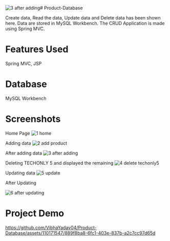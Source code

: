 ![3 after adding](https://github.com/VibhaYadav04/Product-Database/assets/110171547/0c7d2753-acca-4329-a68a-49114baf652e)# Product-Database

Create data, Read the data, Update data and Delete data has been shown here. 
Data are stored in MySQL Workbench. The CRUD Application is made using Spring MVC.

# Features Used
Spring MVC, JSP

# Database
MySQL Workbench

# Screenshots
Home Page
![1 home](https://github.com/VibhaYadav04/Product-Database/assets/110171547/693accdc-697f-4515-85dd-5dacff539d5e)

Adding data
![2 add product](https://github.com/VibhaYadav04/Product-Database/assets/110171547/856397eb-10dd-4524-897c-7bc925af19b7)

After adding data
![3 after adding](https://github.com/VibhaYadav04/Product-Database/assets/110171547/8f8a4584-f3cd-40b9-abd8-70d36ad21f7d)

Deleting TECHONLY 5 and displayed the remaining
![4 delete techonly5](https://github.com/VibhaYadav04/Product-Database/assets/110171547/58aaa1ba-774a-45be-8882-94a46fe57cbb)

Updating data
![5 update](https://github.com/VibhaYadav04/Product-Database/assets/110171547/f9363bae-9494-4c95-a2ec-48a05755bfdd)

After Updating

![6 after updating](https://github.com/VibhaYadav04/Product-Database/assets/110171547/3a018d03-ab94-48ad-8d5f-062ae6e5f135)

# Project Demo
https://github.com/VibhaYadav04/Product-Database/assets/110171547/889f8ba8-6fc1-403e-837b-a2c7cc97d65d

